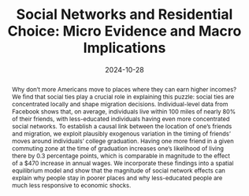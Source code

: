 ---
title: "Social Networks and Residential Choice: Micro Evidence and Macro Implications"
collection: wps
link: "https://drew-johnston.com/files/Social_Networks_and_Residential_Choice.pdf"
coauthors: Martin Koenen
date: 2024-10-28
outcome_prefix:
outcome:
abstract: "Why don’t more Americans move to places where they can earn higher incomes? We find that social ties play a crucial role in explaining this puzzle: social ties are concentrated locally and shape migration decisions. Individual-level data from Facebook shows that, on average, individuals live within 100 miles of nearly 80% of their friends, with less-educated individuals having even more concentrated social networks. To establish a causal link between the location of one’s friends and migration, we exploit plausibly exogenous variation in the timing of friends’ moves around individuals’ college graduation. Having one more friend in a given commuting zone at the time of graduation increases one’s likelihood of living there by 0.3 percentage points, which is comparable in magnitude to the effect of a $470 increase in annual wages. We incorporate these findings into a spatial equilibrium model and show that the magnitude of social network effects can explain why people stay in poorer places and why less-educated people are much less responsive to economic shocks."
press: 
data: 
---
